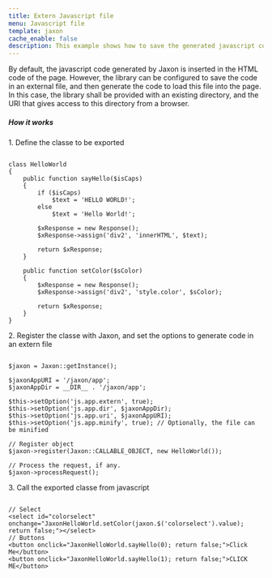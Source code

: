 ```yaml
---
title: Extern Javascript file
menu: Javascript file
template: jaxon
cache_enable: false
description: This example shows how to save the generated javascript code in an external file.
---
```


<div class="row">
By default, the javascript code generated by Jaxon is inserted in the HTML code of the page.
However, the library can be configured to save the code in an external file, and then generate the code to load this file into the page.
In this case, the library shall be provided with an existing directory, and the URI that gives access to this directory from a browser.
</div>

<div class="row">
    <h5>How it works</h5>

<p>1. Define the classe to be exported</p>

<pre><code class="language-php">
class HelloWorld
{
    public function sayHello($isCaps)
    {
        if ($isCaps)
            $text = 'HELLO WORLD!';
        else
            $text = 'Hello World!';

        $xResponse = new Response();
        $xResponse->assign('div2', 'innerHTML', $text);

        return $xResponse;
    }

    public function setColor($sColor)
    {
        $xResponse = new Response();
        $xResponse->assign('div2', 'style.color', $sColor);

        return $xResponse;
    }
}
</code></pre>

<p>2. Register the classe with Jaxon, and set the options to generate code in an extern file</p>

<pre><code class="language-php">
$jaxon = Jaxon::getInstance();

$jaxonAppURI = '/jaxon/app';
$jaxonAppDir = __DIR__ . '/jaxon/app';

$this->setOption('js.app.extern', true);
$this->setOption('js.app.dir', $jaxonAppDir);
$this->setOption('js.app.uri', $jaxonAppURI);
$this->setOption('js.app.minify', true); // Optionally, the file can be minified

// Register object
$jaxon->register(Jaxon::CALLABLE_OBJECT, new HelloWorld());

// Process the request, if any.
$jaxon->processRequest();
</code></pre>

<p>3. Call the exported classe from javascript</p>

<pre><code class="language-php">
// Select
&lt;select id="colorselect" onchange="JaxonHelloWorld.setColor(jaxon.$('colorselect').value); return false;"&gt;&lt;/select&gt;
// Buttons
&lt;button onclick="JaxonHelloWorld.sayHello(0); return false;"&gt;Click Me&lt;/button&gt;
&lt;button onclick="JaxonHelloWorld.sayHello(1); return false;"&gt;CLICK ME&lt;/button&gt;
</code></pre>

</div>
